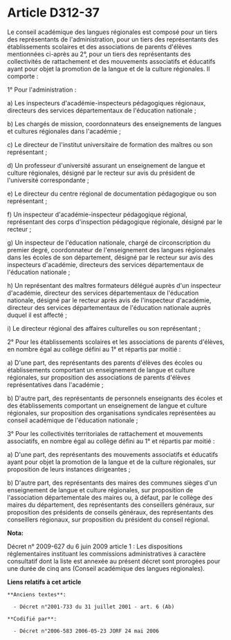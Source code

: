 # Article D312-37

Le conseil académique des langues régionales est composé pour un tiers des représentants de l'administration, pour un tiers
des représentants des établissements scolaires et des associations de parents d'élèves mentionnées ci-après au 2°, pour un
tiers des représentants des collectivités de rattachement et des mouvements associatifs et éducatifs ayant pour objet la
promotion de la langue et de la culture régionales. Il comporte :

1° Pour l'administration :

a) Les inspecteurs d'académie-inspecteurs pédagogiques régionaux, directeurs des services départementaux de l'éducation
nationale ;

b) Les chargés de mission, coordonnateurs des enseignements de langues et cultures régionales dans l'académie ;

c) Le directeur de l'institut universitaire de formation des maîtres ou son représentant ;

d) Un professeur d'université assurant un enseignement de langue et culture régionales, désigné par le recteur sur avis du
président de l'université correspondante ;

e) Le directeur du centre régional de documentation pédagogique ou son représentant ;

f) Un inspecteur d'académie-inspecteur pédagogique régional, représentant des corps d'inspection pédagogique régionale,
désigné par le recteur ;

g) Un inspecteur de l'éducation nationale, chargé de circonscription du premier degré, coordonnateur de l'enseignement des
langues régionales dans les écoles de son département, désigné par le recteur sur avis des inspecteurs d'académie, directeurs
des services départementaux de l'éducation nationale ;

h) Un représentant des maîtres formateurs délégué auprès d'un inspecteur d'académie, directeur des services départementaux de
l'éducation nationale, désigné par le recteur après avis de l'inspecteur d'académie, directeur des services départementaux de
l'éducation nationale auprès duquel il est affecté ;

i) Le directeur régional des affaires culturelles ou son représentant ;

2° Pour les établissements scolaires et les associations de parents d'élèves, en nombre égal au collège défini au 1° et
répartis par moitié :

a) D'une part, des représentants des parents d'élèves des écoles ou établissements comportant un enseignement de langue et
culture régionales, sur proposition des associations de parents d'élèves représentatives dans l'académie ;

b) D'autre part, des représentants de personnels enseignants des écoles et des établissements comportant un enseignement de
langue et culture régionales, sur proposition des organisations syndicales représentées au conseil académique de l'éducation
nationale ;

3° Pour les collectivités territoriales de rattachement et mouvements associatifs, en nombre égal au collège défini au 1° et
répartis par moitié :

a) D'une part, des représentants des mouvements associatifs et éducatifs ayant pour objet la promotion de la langue et de la
culture régionales, sur proposition de leurs instances dirigeantes ;

b) D'autre part, des représentants des maires des communes sièges d'un enseignement de langue et culture régionales, sur
proposition de l'association départementale des maires ou, à défaut, par le collège des maires du département, des
représentants des conseillers généraux, sur proposition des présidents de conseils généraux, des représentants des
conseillers régionaux, sur proposition du président du conseil régional.

**Nota:**

Décret n° 2009-627 du 6 juin 2009 article 1 : Les dispositions réglementaires instituant les commissions administratives à
caractère consultatif dont la liste est annexée au présent décret sont prorogées pour une durée de cinq ans (Conseil
académique des langues régionales).

**Liens relatifs à cet article**

	**Anciens textes**:

	  - Décret n°2001-733 du 31 juillet 2001 - art. 6 (Ab)

	**Codifié par**:

	  - Décret n°2006-583 2006-05-23 JORF 24 mai 2006
